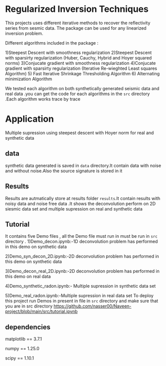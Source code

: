 
# Regularized  Inversion Techniques

This projects uses different iterative methods to recover the reflectivity series from sesmic data. The package can be used for any linearized inversion problem.

Different algorithms included in the package :

1)Steepest Descent with smoothness regularization
2)Steepest Descent with sparsirty regularization (Huber, Cauchy, Hybrid and Hoyer squared norms)
3)Conjucate gradient with smoothness regularization
4)Conjucate gradient with sparsirty regularization (Iterative Re-wieghted Least squares Algorithm)
5) Fast Iterative Shrinkage Thresholding Algorithm
6) Alternating minimization Algorithm


We tested each algorithm  on  both synthetically  generated seismic data and real data .you  can get the code for each algorithms  in the `src` directory .Each algorithm works trace by trace 
# Application
Multiple supression using steepest descent with Hoyer norm for real and synthetic data  
## data
synthetic data generated is saved in   `data` directory.It contain data with noise and without noise.Also the source signature is stored in it 
## Results
Results are autmatically  store at results folder `results`.It contain results with noisy data and noise free data .It shows the deconvolution perform on 2D siesmic data set and multiple supression on real and synthetic data 

## Tutorial 
It contains five Demo files , all the Demo file must run in  must be run in `src` directory .
1)Demo_decon.ipynb:-1D deconvolution problem has performed in this demo on synthetic data

2)Demo_syn_decon_2D.ipynb:-2D deconvolution problem has performed in this demo on synthetic data

3)Demo_decon_real_2D.ipynb:-2D deconvolution problem has performed in this demo on real data

4)Demo_synthetic_radon.ipynb:- Multiple supression in synthetic data set 

5)Demo_real_radon.ipynb:-Multiple supression in real data set 
To deploy this project run Demos in present in   file in `src` directory  and make sure that you are in src directory
https://github.com/nasser00/Naveen-project/blob/main/src/tutorial.ipynb


## dependencies 
matplotlib      ==          3.7.1

numpy           ==          1.25.0

scipy           ==          1.10.1


